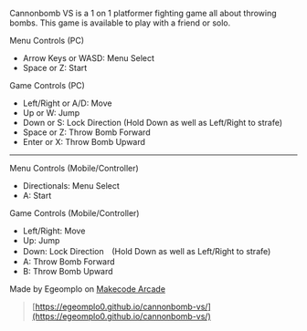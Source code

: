 Cannonbomb VS is a 1 on 1 platformer fighting game all about throwing bombs. This game is available to play with a friend or solo.

Menu Controls (PC)
- Arrow Keys or WASD: Menu Select
- Space or Z: Start

Game Controls (PC)
- Left/Right or A/D: Move
- Up or W: Jump
- Down or S: Lock Direction (Hold Down as well as Left/Right to strafe)
- Space or Z: Throw Bomb Forward
- Enter or X: Throw Bomb Upward

-----------------------------------

Menu Controls (Mobile/Controller)
- Directionals: Menu Select
- A: Start

Game Controls (Mobile/Controller)
- Left/Right: Move
- Up: Jump
- Down: Lock Direction　(Hold Down as well as Left/Right to strafe)
- A: Throw Bomb Forward
- B: Throw Bomb Upward

Made by Egeomplo on [Makecode Arcade](https://arcade.makecode.com)

> [https://egeomplo0.github.io/cannonbomb-vs/](https://egeomplo0.github.io/cannonbomb-vs/)
